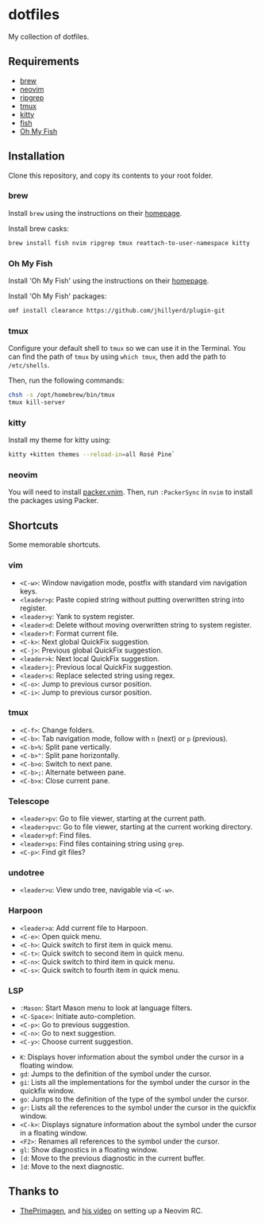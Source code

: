 #  dotfiles

My collection of dotfiles.

## Requirements

- [brew](https://github.com/Homebrew/brew)
- [neovim](https://github.com/neovim/neovim)
- [ripgrep](https://github.com/BurntSushi/ripgrep)
- [tmux](https://github.com/tmux/tmux)
- [kitty](https://sw.kovidgoyal.net/kitty/)
- [fish](https://github.com/fish-shell/fish-shell)
- [Oh My Fish](https://github.com/oh-my-fish/oh-my-fish)

## Installation

Clone this repository, and copy its contents to your root folder.

### brew

Install `brew` using the instructions on their [homepage](https://brew.sh/).

Install brew casks:

```bash
brew install fish nvim ripgrep tmux reattach-to-user-namespace kitty

```

### Oh My Fish

Install 'Oh My Fish' using the instructions on their [homepage](https://github.clm/oh-my-fish/oh-my-fish).

Install 'Oh My Fish' packages:

```bash
omf install clearance https://github.com/jhillyerd/plugin-git
```

### tmux

Configure your default shell to `tmux` so we can use it in the Terminal. You can find the path of `tmux` by using `which tmux`, then add the path to `/etc/shells`. 

Then, run the following commands:

```bash
chsh -s /opt/homebrew/bin/tmux
tmux kill-server
```

### kitty

Install my theme for kitty using:

```bash
kitty +kitten themes --reload-in=all Rosé Pine`
```

### neovim

You will need to install [packer.vnim](https://github.com/wbthomason/packer.nvim). Then, run `:PackerSync` in `nvim` to install the packages using Packer.

## Shortcuts

Some memorable shortcuts.

### vim

- `<C-w>`: Window navigation mode, postfix with standard vim navigation keys.
- `<leader>p`: Paste copied string without putting overwritten string into register.
- `<leader>y`: Yank to system register.
- `<leader>d`: Delete without moving overwritten string to system register.
- `<leader>f`: Format current file.
- `<C-k>`: Next global QuickFix suggestion.
- `<C-j>`: Previous global QuickFix suggestion.
- `<leader>k`: Next local QuickFix suggestion.
- `<leader>j`: Previous local QuickFix suggestion.
- `<leader>s`: Replace selected string using regex.
- `<C-o>`: Jump to previous cursor position.
- `<C-i>`: Jump to previous cursor position.

### tmux

- `<C-f>`: Change folders.
- `<C-b>`: Tab navigation mode, follow with `n` (next) or `p` (previous).
- `<C-b>%`: Split pane vertically.
- `<C-b>"`: Split pane horizontally.
- `<C-b>o`: Switch to next pane.
- `<C-b>;`: Alternate between pane.
- `<C-b>x`: Close current pane.

### Telescope

- `<leader>pv`: Go to file viewer, starting at the current path.
- `<leader>pvc`: Go to file viewer, starting at the current working directory.
- `<leader>pf`: Find files.
- `<leader>ps`: Find files containing string using `grep`.
- `<C-p>`: Find git files?

### undotree

- `<leader>u`: View undo tree, navigable via `<C-w>`.

### Harpoon

- `<leader>a`: Add current file to Harpoon.
- `<C-e>`: Open quick menu.
- `<C-h>`: Quick switch to first item in quick menu.
- `<C-t>`: Quick switch to second item in quick menu.
- `<C-n>`: Quick switch to third item in quick menu.
- `<C-s>`: Quick switch to fourth item in quick menu.

### LSP

- `:Mason`: Start Mason menu to look at language filters.
- `<C-Space>`: Initiate auto-completion.
- `<C-p>`: Go to previous suggestion.
- `<C-n>`: Go to next suggestion.
- `<C-y>`: Choose current suggestion.
* `K`: Displays hover information about the symbol under the cursor in a floating window.
* `gd`: Jumps to the definition of the symbol under the cursor.
* `gi`: Lists all the implementations for the symbol under the cursor in the quickfix window.
* `go`: Jumps to the definition of the type of the symbol under the cursor.
* `gr`: Lists all the references to the symbol under the cursor in the quickfix window.
* `<C-k>`: Displays signature information about the symbol under the cursor in a floating window.
* `<F2>`: Renames all references to the symbol under the cursor.
* `gl`: Show diagnostics in a floating window.
* `[d`: Move to the previous diagnostic in the current buffer.
* `]d`: Move to the next diagnostic.

## Thanks to

- [ThePrimagen](https://www.youtube.com/@ThePrimeagen), and [his video](https://www.youtube.com/watch?v=w7i4amO_zaE) on setting up a Neovim RC.
